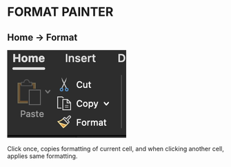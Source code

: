# FORMAT PAINTER

## Home &rarr; Format

![Format Painter](/assets/format-painter.png)

Click once, copies formatting of current cell, and when clicking another cell, applies same formatting.
